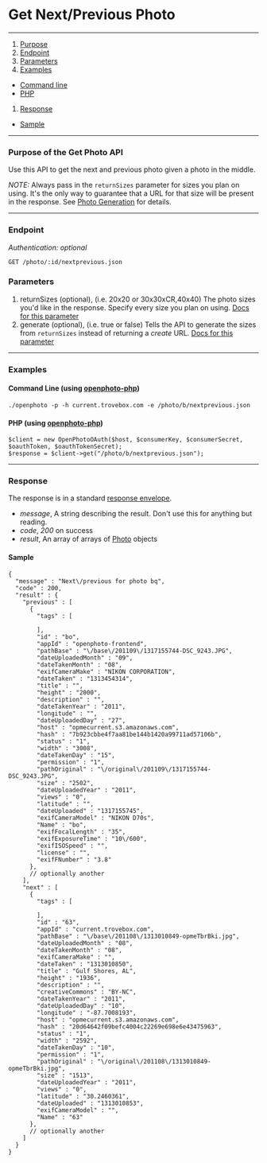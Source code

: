 Get Next/Previous Photo
=======================


----------------------------------------

1. [Purpose][purpose]
1. [Endpoint][endpoint]
1. [Parameters][parameters]
1. [Examples][examples]
  * [Command line][example-cli]
  * [PHP][example-php]
1. [Response][response]
  * [Sample][sample]

----------------------------------------

<a name="purpose"></a>
### Purpose of the Get Photo API

Use this API to get the next and previous photo given a photo in the middle.

_NOTE:_ Always pass in the `returnSizes` parameter for sizes you plan on using. It's the only way to guarantee that a URL for that size will be present in the response. See [Photo Generation](http://theopenphotoproject.org/documentation/faq/PhotoGeneration) for details.

----------------------------------------

<a name="endpoint"></a>
### Endpoint

_Authentication: optional_

    GET /photo/:id/nextprevious.json

<a name="parameters"></a>
### Parameters

1.  returnSizes (optional), (i.e. 20x20 or 30x30xCR,40x40) The photo sizes you'd like in the response. Specify every size you plan on using. [Docs for this parameter](http://theopenphotoproject.org/documentation/faq/ReturnSizes)
1.  generate (optional), (i.e. true or false) Tells the API to generate the sizes from `returnSizes` instead of returning a _create_ URL. [Docs for this parameter](http://theopenphotoproject.org/documentation/faq/ReturnSizes)

----------------------------------------

<a name="examples"></a>
### Examples

<a name="example-cli"></a>
#### Command Line (using [openphoto-php][openphoto-php])

    ./openphoto -p -h current.trovebox.com -e /photo/b/nextprevious.json

<a name="example-php"></a>
#### PHP (using [openphoto-php][openphoto-php])

    $client = new OpenPhotoOAuth($host, $consumerKey, $consumerSecret, $oauthToken, $oauthTokenSecret);
    $response = $client->get("/photo/b/nextprevious.json");

----------------------------------------

<a name="response"></a>
### Response

The response is in a standard [response envelope](http://theopenphotoproject.org/documentation/api/Envelope).

* _message_, A string describing the result. Don't use this for anything but reading.
* _code_, _200_ on success
* _result_, An array of arrays of [Photo][Photo] objects

<a name="sample"></a>
#### Sample

    {
      "message" : "Next\/previous for photo bq",
      "code" : 200,
      "result" : {
        "previous" : [
          {
            "tags" : [

            ],
            "id" : "bo",
            "appId" : "openphoto-frontend",
            "pathBase" : "\/base\/201109\/1317155744-DSC_9243.JPG",
            "dateUploadedMonth" : "09",
            "dateTakenMonth" : "08",
            "exifCameraMake" : "NIKON CORPORATION",
            "dateTaken" : "1313454314",
            "title" : "",
            "height" : "2000",
            "description" : "",
            "dateTakenYear" : "2011",
            "longitude" : "",
            "dateUploadedDay" : "27",
            "host" : "opmecurrent.s3.amazonaws.com",
            "hash" : "7b923cbbe4f7aa81be144b1420a99711ad57106b",
            "status" : "1",
            "width" : "3008",
            "dateTakenDay" : "15",
            "permission" : "1",
            "pathOriginal" : "\/original\/201109\/1317155744-DSC_9243.JPG",
            "size" : "2502",
            "dateUploadedYear" : "2011",
            "views" : "0",
            "latitude" : "",
            "dateUploaded" : "1317155745",
            "exifCameraModel" : "NIKON D70s",
            "Name" : "bo",
            "exifFocalLength" : "35",
            "exifExposureTime" : "10\/600",
            "exifISOSpeed" : "",
            "license" : "",
            "exifFNumber" : "3.8"
          },
          // optionally another
        ],
        "next" : [
          {
            "tags" : [

            ],
            "id" : "63",
            "appId" : "current.trovebox.com",
            "pathBase" : "\/base\/201108\/1313010849-opmeTbrBki.jpg",
            "dateUploadedMonth" : "08",
            "dateTakenMonth" : "08",
            "exifCameraMake" : "",
            "dateTaken" : "1313010850",
            "title" : "Gulf Shores, AL",
            "height" : "1936",
            "description" : "",
            "creativeCommons" : "BY-NC",
            "dateTakenYear" : "2011",
            "dateUploadedDay" : "10",
            "longitude" : "-87.7008193",
            "host" : "opmecurrent.s3.amazonaws.com",
            "hash" : "20d64642f09befc4004c22269e698e6e43475963",
            "status" : "1",
            "width" : "2592",
            "dateTakenDay" : "10",
            "permission" : "1",
            "pathOriginal" : "\/original\/201108\/1313010849-opmeTbrBki.jpg",
            "size" : "1513",
            "dateUploadedYear" : "2011",
            "views" : "0",
            "latitude" : "30.2460361",
            "dateUploaded" : "1313010853",
            "exifCameraModel" : "",
            "Name" : "63"
          },
          // optionally another
        ]
      }
    }


[Photo]: http://theopenphotoproject.org/documentation/schemas/Photo
[purpose]: #purpose
[endpoint]: #endpoint
[parameters]: #parameters
[examples]: #examples
[example-cli]: #example-cli
[example-php]: #example-php
[response]: #response
[sample]: #sample
[photogeneration]: http://theopenphotoproject.org/documentation/faq/PhotoGeneration
[ReturnSizes]: http://theopenphotoproject.org/documentation/faq/ReturnSizes
[openphoto-php]: https://github.com/photo/openphoto-php
